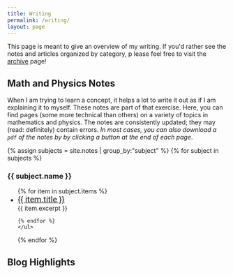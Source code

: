 ```yaml
---
title: Writing
permalink: /writing/
layout: page
---
```

This page is meant to give an overview of my writing.  If you'd rather see the notes and articles organized by category, p lease feel free to visit the [archive](/archive) page!


## Math and Physics Notes

When I am trying to learn a concept, it helps a lot to write it out as if I am explaining it to myself.  These notes are part of that exercise.  Here, you can find pages (some more technical than others) on a variety of topics in mathematics and physics. The notes are consistently updated; they may (read: definitely) contain errors. *In most cases, you can also download a `pdf` of the notes by by clicking a button at the end of each page*.

<div>
{% assign subjects = site.notes | group_by:"subject" %}
{% for subject in subjects %}
    <h3>{{ subject.name }}</h3>
    <ul>
    {% for item in subject.items %}
    <li> <a href="{{ item.url }}"><div style="font-family: Roboto;font-size:14pt">{{ item.title }}</div></a>
    {{ item.excerpt }}
    </li>

    {% endfor %}
    </ul>
{% endfor %}
</div>


## Blog Highlights
